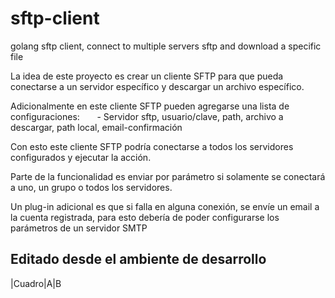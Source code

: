 # sftp-client
golang sftp client, connect to multiple servers sftp and download a specific file


La idea de este proyecto es crear un cliente SFTP para que pueda conectarse a un servidor específico y descargar un archivo específico.

Adicionalmente en este cliente SFTP pueden agregarse una lista de configuraciones:
       - Servidor sftp, usuario/clave, path, archivo a descargar, path local, email-confirmación
       
Con esto este cliente SFTP podría conectarse a todos los servidores configurados y ejecutar la acción.

Parte de la funcionalidad es enviar por parámetro si solamente se conectará a uno, un grupo o todos los servidores.

Un plug-in adicional es que si falla en alguna conexión, se envíe un email a la cuenta registrada, para esto debería de poder configurarse los parámetros de un servidor SMTP


## Editado desde el ambiente de desarrollo ##
|Cuadro|A|B

